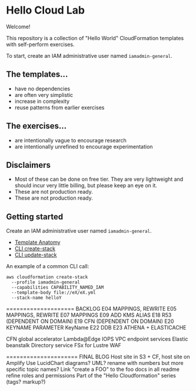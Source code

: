 # Hello Cloud Lab

Welcome! 

This repository is a collection of "Hello World" CloudFormation templates with self-perform exercises.

To start, create an IAM administrative user named `iamadmin-general`.

## The templates...
- have no dependencies
- are often very simplistic
- increase in complexity
- reuse patterns from earlier exercises

## The exercises...
- are intentionally vague to encourage research
- are intentionally unrefined to encourage experimentation

## Disclaimers
- Most of these can be done on free tier. They are very lightweight and should incur very little billing, but please keep an eye on it.
- These are not production ready.
- These are not production ready.

## Getting started

Create an IAM administrative user named `iamadmin-general`.

- [Template Anatomy](https://docs.aws.amazon.com/AWSCloudFormation/latest/UserGuide/template-anatomy.html)
- [CLI create-stack](https://docs.aws.amazon.com/cli/latest/reference/cloudformation/create-stack.html)
- [CLI update-stack](https://docs.aws.amazon.com/cli/latest/reference/cloudformation/update-stack.html)

An example of a common CLI call:
  ```
  aws cloudformation create-stack 
    --profile iamadmin-general 
    --capabilities CAPABILITY_NAMED_IAM 
    --template-body file://eX/eX.yml 
    --stack-name helloY
  ```



==================== BACKLOG
E04 MAPPINGS, REWRITE
E05 MAPPINGS, REWRITE
E07 MAPPINGS
E09 ADD KMS ALIAS
E18 R53 (DEPENDENT ON DOMAIN)
E19 CFN (DEPENDENT ON DOMAIN)
E20 KEYNAME PARAMETER KeyName
E22 DDB
E23 ATHENA + ELASTICACHE

CFN global accelerator
Lambda@Edge
IOPS
VPC endpoint services
Elastic beanstalk
Directory service
FSx for Lustre
WAF

===================== FINAL BLOG
Host site in S3 + CF, host site on Amplify
Use LucidChart diagrams? UML?
rename with numbers but more specific topic names?
Link "create a FOO" to the foo docs in all readme
refine roles and permissions
Part of the "Hello Cloudformation" series (tags? markup?)